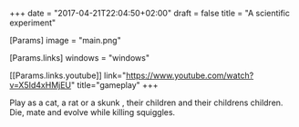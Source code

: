 +++
date = "2017-04-21T22:04:50+02:00"
draft = false
title = "A scientific experiment"

[Params]
image = "main.png"

[Params.links]
windows = "windows"

[[Params.links.youtube]]
link="https://www.youtube.com/watch?v=X5Id4xHMjEU"
title="gameplay"
+++

Play as a cat, a rat or a skunk , their children and their childrens children. Die, mate and evolve while killing squiggles.
